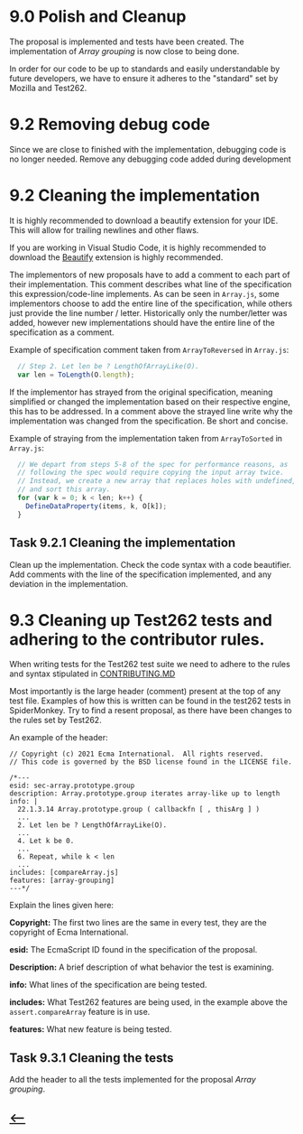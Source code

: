 # **9.0** Polish and Cleanup

The proposal is implemented and tests have been created. The implementation of _Array grouping_ is now close to being done. 

In order for our code to be up to standards and easily understandable by future developers, we have to ensure it adheres to the "standard" set by Mozilla and Test262.  

# **9.2** Removing debug code

Since we are close to finished with the implementation, debugging code is no longer needed. Remove any debugging code added during development

# **9.2** Cleaning the implementation

It is highly recommended to download a beautify extension for your IDE. This will allow for trailing newlines and other flaws. 

If you are working in Visual Studio Code, it is highly recommended to download the [Beautify](https://marketplace.visualstudio.com/items?itemName=HookyQR.beautify) extension is highly recommended. 

The implementors of new proposals have to add a comment to each part of their implementation. This comment describes what line of the specification this expression/code-line implements. As can be seen in `Array.js`, some implementors choose to add the entire line of the specification, while others just provide the line number / letter. Historically only the number/letter was added, however new implementations should have the entire line of the specification as a comment. 

Example of specification comment taken from `ArrayToReversed` in `Array.js`:
```js
  // Step 2. Let len be ? LengthOfArrayLike(O).
  var len = ToLength(O.length);
```

If the implementor has strayed from the original specification, meaning simplified or changed the implementation based on their respective engine, this has to be addressed. In a comment above the strayed line write why the implementation was changed from the specification. Be short and concise. 

Example of straying from the implementation taken from `ArrayToSorted` in `Array.js`:
```js
  // We depart from steps 5-8 of the spec for performance reasons, as
  // following the spec would require copying the input array twice.
  // Instead, we create a new array that replaces holes with undefined,
  // and sort this array.
  for (var k = 0; k < len; k++) {
    DefineDataProperty(items, k, O[k]);
  }
```

## **Task 9.2.1** Cleaning the implementation

Clean up the implementation. Check the code syntax with a code beautifier. Add comments with the line of the specification implemented, and any deviation in the implementation. 

# **9.3** Cleaning up Test262 tests and adhering to the contributor rules. 

When writing tests for the Test262 test suite we need to adhere to the rules and syntax stipulated in [CONTRIBUTING.MD](https://github.com/tc39/test262/blob/main/CONTRIBUTING.md)

Most importantly is the large header (comment) present at the top of any test file. Examples of how this is written can be found in the test262 tests in SpiderMonkey. Try to find a resent proposal, as there have been changes to the rules set by Test262. 

An example of the header:
```
// Copyright (c) 2021 Ecma International.  All rights reserved.
// This code is governed by the BSD license found in the LICENSE file.

/*---
esid: sec-array.prototype.group
description: Array.prototype.group iterates array-like up to length
info: |
  22.1.3.14 Array.prototype.group ( callbackfn [ , thisArg ] )
  ...
  2. Let len be ? LengthOfArrayLike(O).
  ...
  4. Let k be 0.
  ...
  6. Repeat, while k < len
  ...
includes: [compareArray.js]
features: [array-grouping]
---*/
```
Explain the lines given here: 

**Copyright:** The first two lines are the same in every test, they are the copyright of Ecma International.

**esid:** The EcmaScript ID found in the specification of the proposal.

**Description:** A brief description of what behavior the test is examining. 

**info:** What lines of the specification are being tested.

**includes:** What Test262 features are being used, in the example above the `assert.compareArray` feature is in use.

**features:** What new feature is being tested.

## **Task 9.3.1** Cleaning the tests

Add the header to all the tests implemented for the proposal _Array grouping_. 


## [<--](../Module%208/Module8.md) 
  